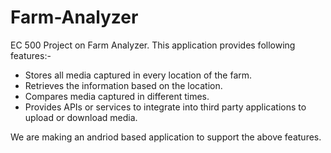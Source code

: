 # Farm-Analyzer
EC 500 Project on Farm Analyzer. 
This application provides following features:- 
- Stores all media captured in every location of the farm.
- Retrieves the information based on the location.
- Compares media captured in different times.
- Provides APIs or services to integrate into third party applications to upload or download media.

We are making an andriod based application to support the above features. 
